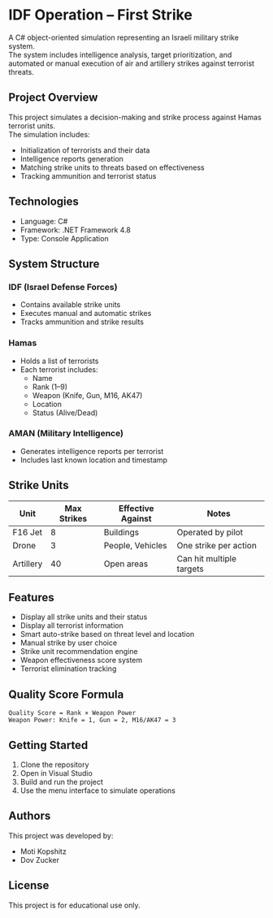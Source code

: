 
# IDF Operation – First Strike

A C# object-oriented simulation representing an Israeli military strike system.  
The system includes intelligence analysis, target prioritization, and automated or manual execution of air and artillery strikes against terrorist threats.

## Project Overview

This project simulates a decision-making and strike process against Hamas terrorist units.  
The simulation includes:

- Initialization of terrorists and their data
- Intelligence reports generation
- Matching strike units to threats based on effectiveness
- Tracking ammunition and terrorist status

## Technologies

- Language: C#
- Framework: .NET Framework 4.8
- Type: Console Application

## System Structure

### IDF (Israel Defense Forces)
- Contains available strike units
- Executes manual and automatic strikes
- Tracks ammunition and strike results

### Hamas
- Holds a list of terrorists
- Each terrorist includes:
  - Name
  - Rank (1–9)
  - Weapon (Knife, Gun, M16, AK47)
  - Location
  - Status (Alive/Dead)

### AMAN (Military Intelligence)
- Generates intelligence reports per terrorist
- Includes last known location and timestamp

## Strike Units

| Unit       | Max Strikes | Effective Against     | Notes                        |
|------------|-------------|------------------------|------------------------------|
| F16 Jet    | 8           | Buildings              | Operated by pilot            |
| Drone      | 3           | People, Vehicles       | One strike per action        |
| Artillery  | 40          | Open areas             | Can hit multiple targets     |

## Features

- Display all strike units and their status
- Display all terrorist information
- Smart auto-strike based on threat level and location
- Manual strike by user choice
- Strike unit recommendation engine
- Weapon effectiveness score system
- Terrorist elimination tracking

## Quality Score Formula

```
Quality Score = Rank × Weapon Power
Weapon Power: Knife = 1, Gun = 2, M16/AK47 = 3
```

## Getting Started

1. Clone the repository
2. Open in Visual Studio
3. Build and run the project
4. Use the menu interface to simulate operations

## Authors

This project was developed by:

- Moti Kopshitz
- Dov Zucker

## License

This project is for educational use only.
